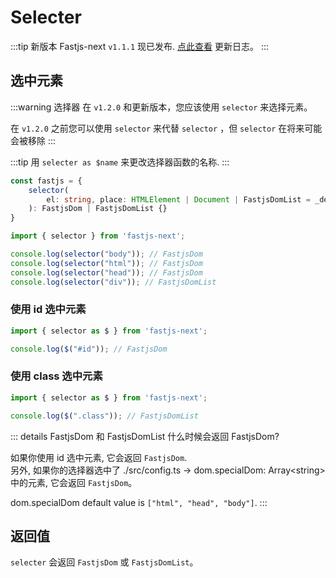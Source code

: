 # Selecter

:::tip 新版本
Fastjs-next `v1.1.1` 现已发布. [点此查看](../other/changelog.html) 更新日志。
:::

## 选中元素

:::warning 选择器 <Badge text="v1.2.0" type="tip" />
在 `v1.2.0` 和更新版本，您应该使用 `selector` 来选择元素。

在 `v1.2.0` 之前您可以使用 `selector` 来代替 `selector` ，但 `selector` 在将来可能会被移除
:::

:::tip
用 `selecter as $name` 来更改选择器函数的名称.
:::

```typescript
const fastjs = {
    selector(
        el: string, place: HTMLElement | Document | FastjsDomList = _dev._dom // _dev._dom: document
    ): FastjsDom | FastjsDomList {}
}
```

```javascript
import { selector } from 'fastjs-next';

console.log(selector("body")); // FastjsDom
console.log(selector("html")); // FastjsDom
console.log(selector("head")); // FastjsDom
console.log(selector("div")); // FastjsDomList
```

### 使用 id 选中元素

```javascript
import { selector as $ } from 'fastjs-next';

console.log($("#id")); // FastjsDom
```

### 使用 class 选中元素

```javascript
import { selector as $ } from 'fastjs-next';

console.log($(".class")); // FastjsDomList
```

::: details FastjsDom 和 FastjsDomList
什么时候会返回 FastjsDom?

如果你使用 id 选中元素, 它会返回 `FastjsDom`.<br/>
另外, 如果你的选择器选中了 ./src/config.ts -> dom.specialDom: Array\<string\> 中的元素, 它会返回 `FastjsDom`。

dom.specialDom default value is `["html", "head", "body"]`.
:::

## 返回值

`selecter` 会返回 `FastjsDom` 或 `FastjsDomList`。